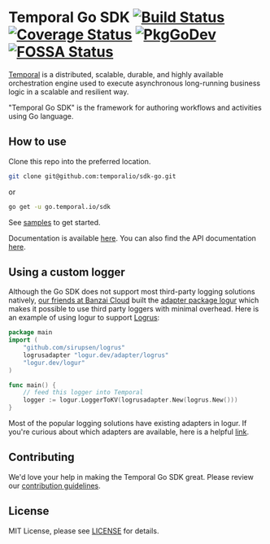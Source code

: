 # Temporal Go SDK [![Build Status](https://badge.buildkite.com/ce6df3b1a8b375270261ae70fb2d2756af298fef3a0dac4d20.svg?theme=github&branch=master)](https://buildkite.com/temporal/temporal-go-client) [![Coverage Status](https://coveralls.io/repos/github/temporalio/temporal-go-sdk/badge.svg?branch=master)](https://coveralls.io/github/temporalio/temporal-go-sdk?branch=master) [![PkgGoDev](https://pkg.go.dev/badge/go.temporal.io/sdk)](https://pkg.go.dev/go.temporal.io/sdk) [![FOSSA Status](https://app.fossa.com/api/projects/git%2Bgithub.com%2Ftemporalio%2Ftemporal-go-sdk.svg?type=shield)](https://app.fossa.com/projects/git%2Bgithub.com%2Ftemporalio%2Ftemporal-go-sdk?ref=badge_shield)

[Temporal](https://github.com/temporalio/temporal) is a distributed, scalable, durable, and highly available orchestration engine used to execute asynchronous long-running business logic in a scalable and resilient way.

"Temporal Go SDK" is the framework for authoring workflows and activities using Go language.

## How to use

Clone this repo into the preferred location.

```bash
git clone git@github.com:temporalio/sdk-go.git
```

or

```bash
go get -u go.temporal.io/sdk
```

See [samples](https://github.com/temporalio/samples-go) to get started.

Documentation is available [here](https://docs.temporal.io). 
You can also find the API documentation [here](https://pkg.go.dev/go.temporal.io/sdk).

## Using a custom logger

Although the Go SDK does not support most third-party logging solutions natively, [our friends at Banzai Cloud](https://github.com/sagikazarmark) built the [adapter package logur](https://github.com/logur/logur) which makes it possible to use third party loggers with minimal overhead. Here is an example of using logur to support [Logrus](https://github.com/sirupsen/logrus):

```go
package main
import (
	"github.com/sirupsen/logrus"
	logrusadapter "logur.dev/adapter/logrus"
	"logur.dev/logur"
)

func main() {
	// feed this logger into Temporal
	logger := logur.LoggerToKV(logrusadapter.New(logrus.New()))
}
```

Most of the popular logging solutions have existing adapters in logur. If you're curious about which adapters are available, here is a helpful [link](https://github.com/logur?q=adapter-).

## Contributing
We'd love your help in making the Temporal Go SDK great. Please review our [contribution guidelines](CONTRIBUTING.md).

## License
MIT License, please see [LICENSE](LICENSE) for details.
